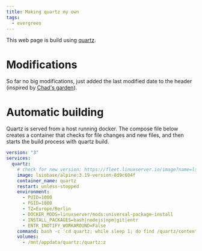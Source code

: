 ```yaml
---
title: Making quartz my own
tags:
  - evergreen
---
```

This web page is build using [quartz](https://quartz.jzhao.xyz/).
# Modifications

So far no big modifications, just added the last modified date to the header (inspired by [Chad's garden](https://www.chadly.net/)).

# Automatic building

Quartz is served from a host running docker. The compose file below creates a container that checks for file changes and new files, and then starts the build process with quartz build.

```yml
version: "3"
services:
  quartz:
    # check for new version: https://fleet.linuxserver.io/image?name=lsiobase/alpine
    image: lsiobase/alpine:3.19-version-8d9c604f
    container_name: quartz
    restart: unless-stopped
    environment:
      - PUID=1000
      - PGID=1000
      - TZ=Europe/Berlin
      - DOCKER_MODS=linuxserver/mods:universal-package-install
      - INSTALL_PACKAGES=bash|nodejs|npm|git|entr
      - ENTR_INOTIFY_WORKAROUND=False
    command: bash -c 'cd quartz; while sleep 1; do find /quartz/content/ -name "*.md" | entr -snd "sleep 20; npx quartz build"; done'
    volumes:
      - /mnt/appdata/quartz:/quartz:z
```



